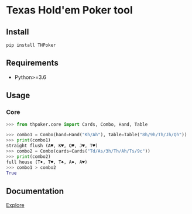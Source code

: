 # Texas Hold'em Poker tool


## Install
`pip install THPoker`


## Requirements
- Python>=3.6


## Usage

### Core
```python
>>> from thpoker.core import Cards, Combo, Hand, Table

>>> combo1 = Combo(hand=Hand("Kh/Ah"), table=Table("8h/9h/Th/Jh/Qh"))
>>> print(combo1)
straight flush (A♥, K♥, Q♥, J♥, T♥)
>>> combo2 = Combo(cards=Cards("Td/As/3h/Th/Ah/Ts/9c"))
>>> print(combo2)
full house (T♦, T♥, T♠, A♠, A♥)
>>> combo1 > combo2
True
```


## Documentation
[Explore](https://github.com/YegorDB/THPoker/docs)
